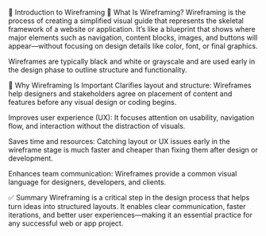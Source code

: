 🔧 Introduction to Wireframing
📌 What Is Wireframing?
Wireframing is the process of creating a simplified visual guide that represents the skeletal framework of a website or application. It’s like a blueprint that shows where major elements such as navigation, content blocks, images, and buttons will appear—without focusing on design details like color, font, or final graphics.

Wireframes are typically black and white or grayscale and are used early in the design phase to outline structure and functionality.

🎯 Why Wireframing Is Important
Clarifies layout and structure: Wireframes help designers and stakeholders agree on placement of content and features before any visual design or coding begins.

Improves user experience (UX): It focuses attention on usability, navigation flow, and interaction without the distraction of visuals.

Saves time and resources: Catching layout or UX issues early in the wireframe stage is much faster and cheaper than fixing them after design or development.

Enhances team communication: Wireframes provide a common visual language for designers, developers, and clients.

✅ Summary
Wireframing is a critical step in the design process that helps turn ideas into structured layouts. It enables clear communication, faster iterations, and better user experiences—making it an essential practice for any successful web or app project.
